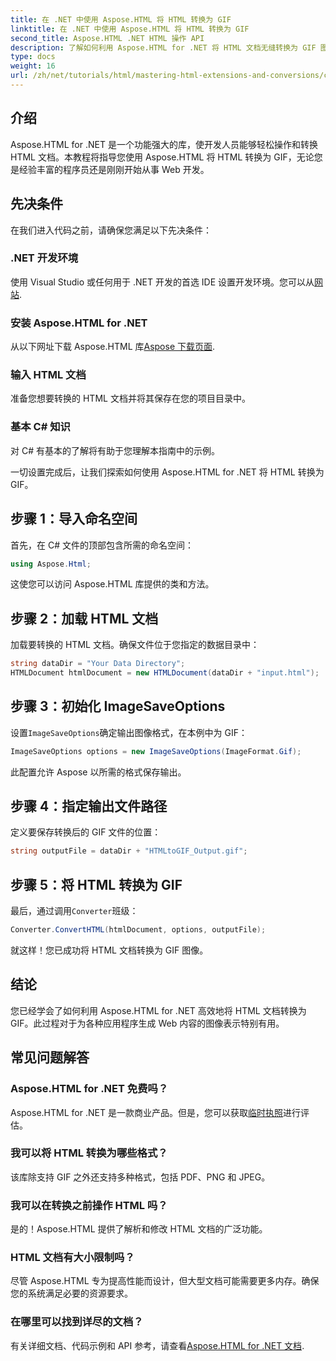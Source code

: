```yaml
---
title: 在 .NET 中使用 Aspose.HTML 将 HTML 转换为 GIF
linktitle: 在 .NET 中使用 Aspose.HTML 将 HTML 转换为 GIF
second_title: Aspose.HTML .NET HTML 操作 API
description: 了解如何利用 Aspose.HTML for .NET 将 HTML 文档无缝转换为 GIF 图像。本综合指南将逐步指导您。
type: docs
weight: 16
url: /zh/net/tutorials/html/mastering-html-extensions-and-conversions/converting-html-to-gif/
---
```

## 介绍

Aspose.HTML for .NET 是一个功能强大的库，使开发人员能够轻松操作和转换 HTML 文档。本教程将指导您使用 Aspose.HTML 将 HTML 转换为 GIF，无论您是经验丰富的程序员还是刚刚开始从事 Web 开发。

## 先决条件

在我们进入代码之前，请确保您满足以下先决条件：

### .NET 开发环境 

使用 Visual Studio 或任何用于 .NET 开发的首选 IDE 设置开发环境。您可以从[网站](https://visualstudio.microsoft.com/downloads/).

### 安装 Aspose.HTML for .NET

从以下网址下载 Aspose.HTML 库[Aspose 下载页面](https://releases.aspose.com/html/net/).

### 输入 HTML 文档

准备您想要转换的 HTML 文档并将其保存在您的项目目录中。

### 基本 C# 知识

对 C# 有基本的了解将有助于您理解本指南中的示例。

一切设置完成后，让我们探索如何使用 Aspose.HTML for .NET 将 HTML 转换为 GIF。

## 步骤 1：导入命名空间

首先，在 C# 文件的顶部包含所需的命名空间：

```csharp
using Aspose.Html;
```

这使您可以访问 Aspose.HTML 库提供的类和方法。

## 步骤 2：加载 HTML 文档

加载要转换的 HTML 文档。确保文件位于您指定的数据目录中：

```csharp
string dataDir = "Your Data Directory";
HTMLDocument htmlDocument = new HTMLDocument(dataDir + "input.html");
```

## 步骤 3：初始化 ImageSaveOptions

设置`ImageSaveOptions`确定输出图像格式，在本例中为 GIF：

```csharp
ImageSaveOptions options = new ImageSaveOptions(ImageFormat.Gif);
```

此配置允许 Aspose 以所需的格式保存输出。

## 步骤 4：指定输出文件路径

定义要保存转换后的 GIF 文件的位置：

```csharp
string outputFile = dataDir + "HTMLtoGIF_Output.gif";
```

## 步骤 5：将 HTML 转换为 GIF

最后，通过调用`Converter`班级：

```csharp
Converter.ConvertHTML(htmlDocument, options, outputFile);
```

就这样！您已成功将 HTML 文档转换为 GIF 图像。

## 结论

您已经学会了如何利用 Aspose.HTML for .NET 高效地将 HTML 文档转换为 GIF。此过程对于为各种应用程序生成 Web 内容的图像表示特别有用。

## 常见问题解答

### Aspose.HTML for .NET 免费吗？  
 Aspose.HTML for .NET 是一款商业产品。但是，您可以获取[临时执照](https://purchase.conholdate.com/temporary-license/)进行评估。

### 我可以将 HTML 转换为哪些格式？  
该库除支持 GIF 之外还支持多种格式，包括 PDF、PNG 和 JPEG。

### 我可以在转换之前操作 HTML 吗？  
是的！Aspose.HTML 提供了解析和修改 HTML 文档的广泛功能。

### HTML 文档有大小限制吗？  
尽管 Aspose.HTML 专为提高性能而设计，但大型文档可能需要更多内存。确保您的系统满足必要的资源要求。

### 在哪里可以找到详尽的文档？  
有关详细文档、代码示例和 API 参考，请查看[Aspose.HTML for .NET 文档](https://reference.aspose.com/html/net/).